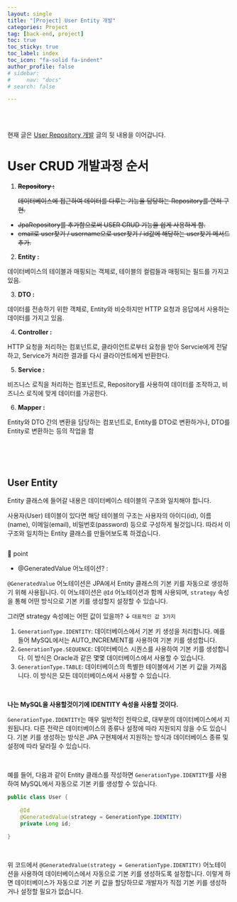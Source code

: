 ```yaml
---
layout: single
title: "[Project] User Entity 개발"
categories: Project
tag: [back-end, project]
toc: true
toc_sticky: true
toc_label: index
toc_icon: "fa-solid fa-indent"
author_profile: false
# sidebar:
#     nav: "docs"
# search: false

---
```




<br>

<br>

현재 글은 [User Repository 개발](https://mins-git.github.io/project/PJ_030-User_1.Repository) 글의 뒷 내용을 이어갑니다.



# User CRUD 개발과정 순서

1. ~~**Repository :**~~

   ~~데이터베이스에 접근하여 데이터를 다루는 기능을 담당하는 Repository를 먼저 구현.~~

+ ~~JpaRepository를 추가함으로써 USER CRUD 기능을 쉽게 사용하게 함.~~
+ ~~email로 user찾기 / username으로 user찾기 / id값에 해당하는 user찾기 메서드 추가.~~

2. **Entity :**

데이터베이스의 테이블과 매핑되는 객체로, 테이블의 컬럼들과 매핑되는 필드를 가지고있음.

3. **DTO :**

데이터를 전송하기 위한 객체로, Entity와 비슷하지만 HTTP 요청과 응답에서 사용하는 데이터를 가지고 있음.

4. **Controller :**

HTTP 요청을 처리하는 컴포넌트로, 클라이언트로부터 요청을 받아 Servcie에게 전달하고, Service가  처리한 결과를 다시 클라이언트에게 반환한다.

5. **Service :**

비즈니스 로직을 처리하는 컴포넌트로, Repository를 사용하여 데이터를 조작하고, 비즈니스 로직에 맞게 데이터를 가공한다.

6. **Mapper :**

Entity와 DTO 간의 변환을 담당하는 컴포넌트로, Entity를 DTO로 변환하거나, DTO를 Entity로 변환하는 등의 작업을 함 

<br>

<br>

<br>

## User Entity

Entity 클래스에 들어갈 내용은 데이터베이스 테이블의 구조와 일치해야 합니다.   

사용자(User) 테이블이 있다면 해당 테이블의 구조는 사용자의 아이디(id), 이름(name), 이메일(email), 비밀번호(password) 등으로 구성하게 될것입니다. 따라서 이 구조와 일치하는 Entity 클래스를 만들어보도록 하겠습니다.   

```java

```



🔑 point

- @GeneratedValue 어노테이션? :

`@GeneratedValue` 어노테이션은 JPA에서 Entity 클래스의 기본 키를 자동으로 생성하기 위해 사용됩니다. 이 어노테이션은 `@Id` 어노테이션과 함께 사용되며, `strategy` 속성을 통해 어떤 방식으로 기본 키를 생성할지 설정할 수 있습니다.   

그러면 strategy 속성에는 어떤 값이 있을까? ↓ `대표적인 값 3가지`   

1. `GenerationType.IDENTITY`: 데이터베이스에서 기본 키 생성을 처리합니다. 예를 들어 MySQL에서는 AUTO_INCREMENT를 사용하여 기본 키를 생성합니다.
2. `GenerationType.SEQUENCE`: 데이터베이스 시퀀스를 사용하여 기본 키를 생성합니다. 이 방식은 Oracle과 같은 몇몇 데이터베이스에서 사용할 수 있습니다.
3. `GenerationType.TABLE`: 데이터베이스의 특별한 테이블에서 기본 키 값을 가져옵니다. 이 방식은 모든 데이터베이스에서 사용할 수 있습니다.   

<BR>

**나는 MySQL을 사용할것이기에 IDENTITY 속성을 사용할 것이다.**   

`GenerationType.IDENTITY`는 매우 일반적인 전략으로, 대부분의 데이터베이스에서 지원됩니다. 다른 전략은 데이터베이스의 종류나 설정에 따라 지원되지 않을 수도 있습니다. 기본 키를 생성하는 방식은 JPA 구현체에서 지원하는 방식과 데이터베이스 종류 및 설정에 따라 달라질 수 있습니다.   

<br>

예를 들어, 다음과 같이 Entity 클래스를 작성하면 `GenerationType.IDENTITY`를 사용하여 MySQL에서 자동으로 기본 키를 생성할 수 있습니다.

```java
public class User {
 
    @Id
    @GeneratedValue(strategy = GenerationType.IDENTITY)
    private Long id;
    
}
```

<br>

위 코드에서 `@GeneratedValue(strategy = GenerationType.IDENTITY)` 어노테이션을 사용하여 데이터베이스에서 자동으로 기본 키를 생성하도록 설정합니다. 이렇게 하면 데이터베이스가 자동으로 기본 키 값을 할당하므로 개발자가 직접 기본 키를 생성하거나 설정할 필요가 없습니다.   

<br>

<br>



